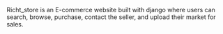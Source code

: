 Richt_store is an E-commerce website built with django where users can search, browse, purchase, contact the seller, and upload their market for sales.
